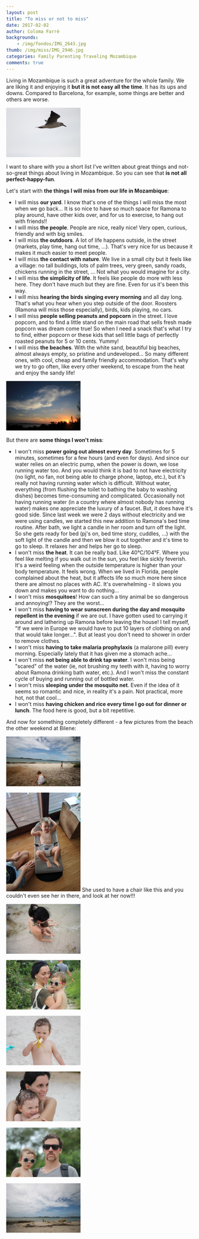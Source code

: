 ```yaml
---
layout: post
title: "To miss or not to miss"
date: 2017-02-02
author: Coloma Farré
backgrounds:
    - /img/fondos/IMG_2643.jpg
thumb: /img/miss/IMG_2946.jpg
categories: Family Parenting Traveling Mozambique
comments: true
---
```


Living in Mozambique is such a great adventure for the whole family. We are liking it and enjoying it **but it is not easy all the time**. It has its ups and downs. Compared to Barcelona, for example, some things are better and others are worse.

<a href="/img/miss/0000_IMG_3928.JPG"> <img border="0" src= "/img/miss/0000_IMG_3928.JPG" width="200"></a>

I want to share with you a short list I've written about great things and not-so-great things about living in Mozambique. So you can see that **is not all perfect-happy-fun**.

Let's start with **the things I will miss from our life in Mozambique**:  

- I will miss **our yard**. I know that's one of the things I will miss the most when we go back... It is so nice to have so much space for Ramona to play around, have other kids over, and for us to exercise, to hang out with friends!!
- I will miss **the people**. People are nice, really nice! Very open, curious, friendly and with big smiles.
- I will miss **the outdoors**. A lot of life happens outside, in the street (markets, play time, hang out time, ...). That's very nice for us because it makes it much easier to meet people.
- I will miss **the contact with nature**. We live in a small city but it feels like a village: no tall buildings, lots of palm trees, very green, sandy roads, chickens running in the street, ... Not what you would imagine for a city.
- I will miss **the simplicity of life**. It feels like people do more with less here. They don't have much but they are fine. Even for us it's been this way.
- I will miss **hearing the birds singing every morning** and all day long. That's what you hear when you step outside of the door. Roosters (Ramona will miss those especially), birds, kids playing, no cars.
- I will miss **people selling peanuts and popcorn** in the street. I love popcorn, and to find a little stand on the main road that sells fresh made popcorn was dream come true! So when I need a snack that's what I try to find, either popcorn or these kids that sell little bags of perfectly roasted peanuts for 5 or 10 cents. Yummy!
- I will miss **the beaches**. With the white sand, beautiful big beaches, almost always empty, so pristine and undeveloped... So many different ones, with cool, cheap and family friendly accommodation. That's why we try to go often, like every other weekend, to escape from the heat and enjoy the sandy life!

<a href="/img/miss/0000_IMG_2946.JPG"> <img border="0" src= "/img/miss/0000_IMG_2946.JPG" width="200"></a>

But there are **some things I won't miss**:

- I won't miss **power going out almost every day**. Sometimes for 5 minutes, sometimes for a few hours (and even for days). And since our water relies on an electric pump, when the power is down, we lose running water too. And you would think it is bad to not have electricity (no light, no fan, not being able to charge phone, laptop, etc.), but it's really not having running water which is difficult. Without water, everything (from flushing the toilet to bathing the baby to washing dishes) becomes time-consuming and complicated. Occasionally not having running water (in a country where almost nobody has running water) makes one appreciate the luxury of a faucet.
But, it does have it's good side. Since last week we were 2 days without electricity and we were using candles, we started this new addition to Ramona's bed time routine. After bath, we light a candle in her room and turn off the light. So she gets ready for bed (pj's on, bed time story, cuddles, ...) with the soft light of the candle and then we blow it out together and it's time to go to sleep. It relaxes her and helps her go to sleep.
- I won't miss **the heat**. It can be really bad. Like 40°C/104°F. Where you feel like melting if you walk out in the sun, you feel like sickly feverish. It's a weird feeling when the outside temperature is higher than your body temperature. It feels wrong. When we lived in Florida, people complained about the heat, but it affects life so much more here since there are almost no places with AC. It's overwhelming - it slows you down and makes you want to do nothing...
- I won't miss **mosquitoes**! How can such a tiny animal be so dangerous and annoying!? They are the worst...
- I won't miss **having to wear sunscreen during the day and mosquito repellent in the evening** if we are out. I have gotten used to carrying it around and lathering up Ramona before leaving the house! I tell myself, "If we were in Europe we would have to put 10 layers of clothing on and that would take longer...". But at least you don't need to shower in order to remove clothes.
- I won't miss **having to take malaria prophylaxis** (a malarone pill) every morning. Especially lately that it has given me a stomach ache...
- I won't miss **not being able to drink tap water**. I won't miss being "scared" of the water (ie, not brushing my teeth with it, having to worry about Ramona drinking bath water, etc.). And I won't miss the constant cycle of buying and running out of bottled water.
- I won't miss **sleeping under the mosquito net**. Even if the idea of it seems so romantic and nice, in reality it's a pain. Not practical, more hot, not that cool...
- I won't miss **having chicken and rice every time I go out for dinner or lunch**. The food here is good, but a bit repetitive.

And now for something completely different - a few pictures from the beach the other weekend at Bilene:

<a href="/img/miss/0000_IMG_4920.JPG"> <img border="0" src= "/img/miss/0000_IMG_4920.JPG" width="200"></a>

<a href="/img/miss/0000_IMG_20170122_082140.JPG"> <img border="0" src= "/img/miss/0000_IMG_20170122_082140.JPG" width="200"></a> She used to have a chair like this and you couldn't even see her in there, and look at her now!!!

<a href="/img/miss/0000_IMG_4947.JPG"> <img border="0" src= "/img/miss/0000_IMG_4947.JPG" width="200"></a>

<a href="/img/miss/0000_IMG_4042.JPG"> <img border="0" src= "/img/miss/0000_IMG_4042.JPG" width="200"></a>

<a href="/img/miss/0000_IMG_3939.JPG"> <img border="0" src= "/img/miss/0000_IMG_3939.JPG" width="200"></a>

<a href="/img/miss/0000_IMG_3887.JPG"> <img border="0" src= "/img/miss/0000_IMG_3887.JPG" width="200"></a>

<a href="/img/miss/0000_IMG_4047.JPG"> <img border="0" src= "/img/miss/0000_IMG_4047.JPG" width="200"></a>

<a href="/img/miss/0000_IMG_4928.JPG"> <img border="0" src= "/img/miss/0000_IMG_4928.JPG" width="200"></a>
